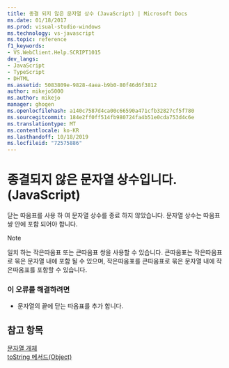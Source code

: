 ```yaml
---
title: 종결 되지 않은 문자열 상수 (JavaScript) | Microsoft Docs
ms.date: 01/18/2017
ms.prod: visual-studio-windows
ms.technology: vs-javascript
ms.topic: reference
f1_keywords:
- VS.WebClient.Help.SCRIPT1015
dev_langs:
- JavaScript
- TypeScript
- DHTML
ms.assetid: 5083809e-9828-4aea-b9b0-80f46d6f3812
author: mikejo5000
ms.author: mikejo
manager: ghogen
ms.openlocfilehash: a140c7587d4ca00c66590a471cfb32827cf5f780
ms.sourcegitcommit: 184e2ff0ff514fb980724fa4b51e0cda753d4c6e
ms.translationtype: MT
ms.contentlocale: ko-KR
ms.lasthandoff: 10/18/2019
ms.locfileid: "72575886"
---
```

# <a name="unterminated-string-constant-javascript"></a>종결되지 않은 문자열 상수입니다.(JavaScript)
닫는 따옴표를 사용 하 여 문자열 상수를 종료 하지 않았습니다. 문자열 상수는 따옴표 쌍 안에 포함 되어야 합니다.  
  
> [!NOTE]
> 일치 하는 작은따옴표 또는 큰따옴표 쌍을 사용할 수 있습니다. 큰따옴표는 작은따옴표로 묶은 문자열 내에 포함 될 수 있으며, 작은따옴표를 큰따옴표로 묶은 문자열 내에 작은따옴표를 포함할 수 있습니다.  
  
### <a name="to-correct-this-error"></a>이 오류를 해결하려면  
  
- 문자열의 끝에 닫는 따옴표를 추가 합니다.  
  
## <a name="see-also"></a>참고 항목  
 [문자열 개체](../../javascript/reference/string-object-javascript.md)   
 [toString 메서드(Object)](../../javascript/reference/tostring-method-object-javascript.md)